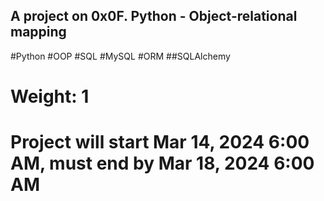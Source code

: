 ## A project on 0x0F. Python - Object-relational mapping
#Python
#OOP
#SQL
#MySQL
#ORM
##SQLAlchemy
# Weight: 1
# Project will start Mar 14, 2024 6:00 AM, must end by Mar 18, 2024 6:00 AM
